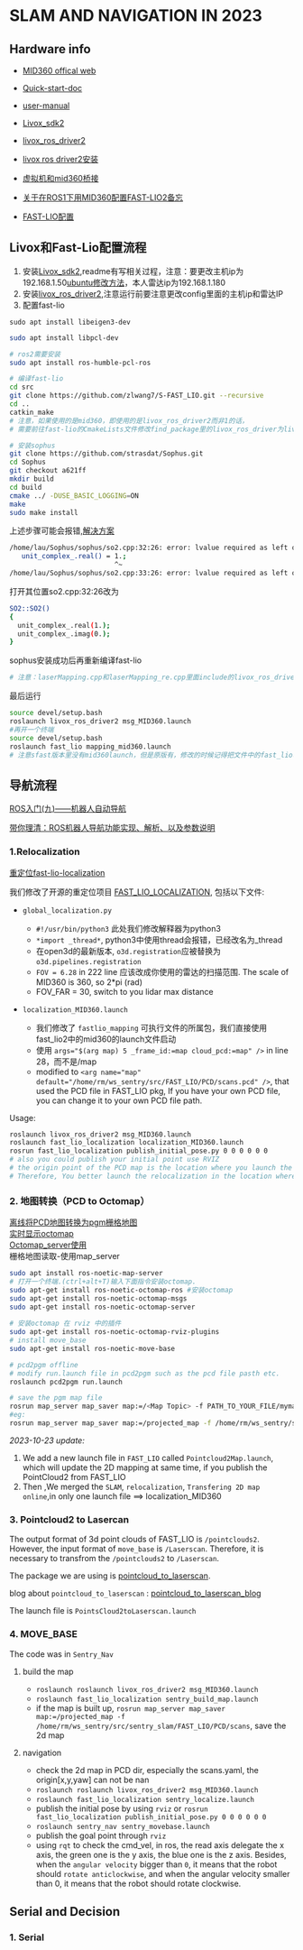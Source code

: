 # SLAM AND NAVIGATION IN 2023

## Hardware info
- [MID360 offical web](https://www.livoxtech.com/cn/mid-360)
- [Quick-start-doc](https://terra-1-g.djicdn.com/65c028cd298f4669a7f0e40e50ba1131/Mid360/Livox_Mid-360_Quick_Start_Guide_multi.pdf)
- [user-manual](https://terra-1-g.djicdn.com/65c028cd298f4669a7f0e40e50ba1131/Mid360/20230727/Livox_Mid-360_User_Manual_CHS.pdf)
- [Livox_sdk2](https://github.com/Livox-SDK/Livox-SDK2)
- [livox_ros_driver2](https://github.com/Livox-SDK/livox_ros_driver2)

- [livox ros driver2安装](https://blog.csdn.net/qq_29912325/article/details/130269367?ops_request_misc=%257B%2522request%255Fid%2522%253A%2522169734904416800182711632%2522%252C%2522scm%2522%253A%252220140713.130102334..%2522%257D&request_id=169734904416800182711632&biz_id=0&utm_medium=distribute.pc_search_result.none-task-blog-2~all~sobaiduend~default-2-130269367-null-null.142^v96^pc_search_result_base9&utm_term=livox_sdk2&spm=1018.2226.3001.4187)

- [虚拟机和mid360桥接](https://blog.csdn.net/sinat_39110395/article/details/123545816?ops_request_misc=%257B%2522request%255Fid%2522%253A%2522169735401816800227447255%2522%252C%2522scm%2522%253A%252220140713.130102334..%2522%257D&request_id=169735401816800227447255&biz_id=0&utm_medium=distribute.pc_search_result.none-task-blog-2~all~sobaiduend~default-1-123545816-null-null.142^v96^pc_search_result_base9&utm_term=%E8%99%9A%E6%8B%9F%E6%9C%BA%E8%BF%9E%E6%8E%A5%E9%9B%B7%E8%BE%BE&spm=1018.2226.3001.4187)
- [关于在ROS1下用MID360配置FAST-LIO2备忘](https://blog.csdn.net/qq_52784762/article/details/132736322?ops_request_misc=&request_id=&biz_id=102&utm_term=fast%20lio%E9%85%8D%E7%BD%AE&utm_medium=distribute.pc_search_result.none-task-blog-2~all~sobaiduweb~default-1-132736322.142^v96^pc_search_result_base9&spm=1018.2226.3001.4187)
- [FAST-LIO配置](https://blog.csdn.net/qq_42108414/article/details/131530293?ops_request_misc=%257B%2522request%255Fid%2522%253A%2522169737102216800185825796%2522%252C%2522scm%2522%253A%252220140713.130102334..%2522%257D&request_id=169737102216800185825796&biz_id=0&utm_medium=distribute.pc_search_result.none-task-blog-2~all~sobaiduend~default-1-131530293-null-null.142^v96^pc_search_result_base9&utm_term=fast%20lio%E9%85%8D%E7%BD%AE&spm=1018.2226.3001.4187)


## Livox和Fast-Lio配置流程
1. 安装[Livox_sdk2](https://github.com/Livox-SDK/Livox-SDK2),readme有写相关过程，注意：要更改主机ip为192.168.1.50[ubuntu修改方法](https://blog.csdn.net/sinat_39110395/article/details/123545816?ops_request_misc=%257B%2522request%255Fid%2522%253A%2522169735401816800227447255%2522%252C%2522scm%2522%253A%252220140713.130102334..%2522%257D&request_id=169735401816800227447255&biz_id=0&utm_medium=distribute.pc_search_result.none-task-blog-2~all~sobaiduend~default-1-123545816-null-null.142^v96^pc_search_result_base9&utm_term=%E8%99%9A%E6%8B%9F%E6%9C%BA%E8%BF%9E%E6%8E%A5%E9%9B%B7%E8%BE%BE&spm=1018.2226.3001.4187)，本人雷达ip为192.168.1.180
2. 安装[livox_ros_driver2](https://github.com/Livox-SDK/livox_ros_driver2),注意运行前要注意更改config里面的主机ip和雷达IP
3. 配置fast-lio
```
sudo apt install libeigen3-dev
```
``` bash
sudo apt install libpcl-dev
```
```bash
# ros2需要安装
sudo apt install ros-humble-pcl-ros
```

``` bash
# 编译fast-lio
cd src
git clone https://github.com/zlwang7/S-FAST_LIO.git --recursive
cd ..
catkin_make
# 注意，如果使用的是mid360，即使用的是livox_ros_driver2而非1的话，
# 需要前往fast-lio的CmakeLists文件修改find_package里的livox_ros_driver为livox_ros_driver2，同时package.xml里面的也一样
```

``` bash
# 安装sophus
git clone https://github.com/strasdat/Sophus.git
cd Sophus
git checkout a621ff
mkdir build
cd build
cmake ../ -DUSE_BASIC_LOGGING=ON
make
sudo make install
```
上述步骤可能会报错,[解决方案](https://blog.csdn.net/DerrickRose25/article/details/130173310?ops_request_misc=%257B%2522request%255Fid%2522%253A%2522169737303816800215088736%2522%252C%2522scm%2522%253A%252220140713.130102334.pc%255Fall.%2522%257D&request_id=169737303816800215088736&biz_id=0&utm_medium=distribute.pc_search_result.none-task-blog-2~all~first_rank_ecpm_v1~rank_v31_ecpm-8-130173310-null-null.142^v96^pc_search_result_base9&utm_term=lvalue%20required%20as%20left%20operand%20of%20assignment%20%20%20%20unit_complex_.real%28%29%20%3D%201.%3B&spm=1018.2226.3001.4187)
``` bash
/home/lau/Sophus/sophus/so2.cpp:32:26: error: lvalue required as left operand of assignment
   unit_complex_.real() = 1.;
                          ^~
/home/lau/Sophus/sophus/so2.cpp:33:26: error: lvalue required as left operand of assignment
```
打开其位置so2.cpp:32:26改为
``` bash
SO2::SO2()
{
  unit_complex_.real(1.);
  unit_complex_.imag(0.);
}
```
sophus安装成功后再重新编译fast-lio
``` bash
# 注意：laserMapping.cpp和laserMapping_re.cpp里面include的livox_ros_driver改为livox_ros_driver_v2
```
最后运行
``` bash
source devel/setup.bash
roslaunch livox_ros_driver2 msg_MID360.launch
#再开一个终端
source devel/setup.bash
roslaunch fast_lio mapping_mid360.launch
# 注意sfast版本里没有mid360launch，但是原版有，修改的时候记得把文件中的fast_lio改为sfast_lio
```

## 导航流程
[ROS入门(九)——机器人自动导航](https://blog.csdn.net/Netceor/article/details/118997851?ops_request_misc=%257B%2522request%255Fid%2522%253A%2522169779395316800215096913%2522%252C%2522scm%2522%253A%252220140713.130102334..%2522%257D&request_id=169779395316800215096913&biz_id=0&utm_medium=distribute.pc_search_result.none-task-blog-2~all~sobaiduend~default-1-118997851-null-null.142^v96^pc_search_result_base9&utm_term=ros%E5%AF%BC%E8%88%AA%E6%B5%81%E7%A8%8B&spm=1018.2226.3001.4187)

[带你理清：ROS机器人导航功能实现、解析、以及参数说明](https://blog.csdn.net/qq_42406643/article/details/118754093)

### 1.Relocalization
[重定位fast-lio-localization](https://github.com/HViktorTsoi/FAST_LIO_LOCALIZATION)


我们修改了开源的重定位项目 [FAST_LIO_LOCALIZATION](https://github.com/davidakhihiero/FAST_LIO_LOCALIZATION-ROS-NOETIC), 包括以下文件: 
- `global_localization.py`  
  - `#!/usr/bin/python3` 此处我们修改解释器为python3
  - `*import _thread*`, python3中使用thread会报错，已经改名为_thread
  - 在open3d的最新版本, `o3d.registration`应被替换为 `o3d.pipelines.registration`
  - `FOV = 6.28` in 222 line 应该改成你使用的雷达的扫描范围. The scale of MID360 is 360, so 2*pi (rad)
  - FOV_FAR = 30, switch to you lidar max distance

- `localization_MID360.launch`
  - 我们修改了 `fastlio_mapping` 可执行文件的所属包，我们直接使用fast_lio2中的mid360的launch文件启动
  - 使用 `args="$(arg map) 5 _frame_id:=map cloud_pcd:=map" />` in line 28，而不是/map
  - modified to `<arg name="map" default="/home/rm/ws_sentry/src/FAST_LIO/PCD/scans.pcd" />`, that used the PCD file in FAST_LIO pkg, If you have your own PCD file, you can change it to your own PCD file path.

Usage:
```bash 
roslaunch livox_ros_driver2 msg_MID360.launch
roslaunch fast_lio_localization localization_MID360.launch 
rosrun fast_lio_localization publish_initial_pose.py 0 0 0 0 0 0
# also you could publish your initial point use RVIZ
# the origin point of the PCD map is the location where you launch the fast_lio mapping
# Therefore, You better launch the relocalization in the location where you start the mapping. In this way, you can just publish 0 0 0 0 0 0 to estimate the initail pose
```

### 2. 地图转换（PCD to Octomap）
[离线将PCD地图转换为pgm栅格地图](https://blog.csdn.net/Draonly/article/details/124537069?ops_request_misc=%257B%2522request%255Fid%2522%253A%2522165207936116781435426048%2522%252C%2522scm%2522%253A%252220140713.130102334.pc%255Fall.%2522%257D&request_id=165207936116781435426048&biz_id=0&utm_medium=distribute.pc_search_result.none-task-blog-2~all~first_rank_ecpm_v1~rank_v31_ecpm-6-124537069-null-null.142%5Ev9%5Econtrol,157%5Ev4%5Econtrol&utm_term=pcd%E5%9C%B0%E5%9B%BE%E8%BD%AC%E6%8D%A2%E4%B8%BA%E6%A0%85%E6%A0%BC%E5%9C%B0%E5%9B%BE&spm=1018.2226.3001.4187)  
[实时显示octomap](https://blog.csdn.net/lovely_yoshino/article/details/105275396?ops_request_misc=%257B%2522request%255Fid%2522%253A%2522169804282616800213031883%2522%252C%2522scm%2522%253A%252220140713.130102334..%2522%257D&request_id=169804282616800213031883&biz_id=0&utm_medium=distribute.pc_search_result.none-task-blog-2~all~sobaiduend~default-1-105275396-null-null.142^v96^pc_search_result_base9&utm_term=%E7%82%B9%E4%BA%91%E5%9C%B0%E5%9B%BE%E7%94%9F%E6%88%90%E6%A0%85%E6%A0%BC%E5%9C%B0%E5%9B%BE&spm=1018.2226.3001.4187)  
[Octomap_server使用](https://blog.csdn.net/sru_alo/article/details/85083030?ops_request_misc=%257B%2522request%255Fid%2522%253A%2522169804282616800213031883%2522%252C%2522scm%2522%253A%252220140713.130102334..%2522%257D&request_id=169804282616800213031883&biz_id=0&utm_medium=distribute.pc_search_result.none-task-blog-2~all~sobaiduend~default-2-85083030-null-null.142^v96^pc_search_result_base9&utm_term=%E7%82%B9%E4%BA%91%E5%9C%B0%E5%9B%BE%E7%94%9F%E6%88%90%E6%A0%85%E6%A0%BC%E5%9C%B0%E5%9B%BE&spm=1018.2226.3001.4187)  
栅格地图读取-使用map_server
```bash
sudo apt install ros-noetic-map-server
# 打开一个终端.(ctrl+alt+T)输入下面指令安装octomap.
sudo apt-get install ros-noetic-octomap-ros #安装octomap
sudo apt-get install ros-noetic-octomap-msgs
sudo apt-get install ros-noetic-octomap-server
 
# 安装octomap 在 rviz 中的插件
sudo apt-get install ros-noetic-octomap-rviz-plugins
# install move_base
sudo apt-get install ros-noetic-move-base
```

```bash
# pcd2pgm offline
# modify run.launch file in pcd2pgm such as the pcd file pasth etc.
roslaunch pcd2pgm run.launch
```

```bash
# save the pgm map file
rosrun map_server map_saver map:=/<Map Topic> -f PATH_TO_YOUR_FILE/mymap
#eg:
rosrun map_server map_saver map:=/projected_map -f /home/rm/ws_sentry/src/FAST_LIO/PCD/scans
```

*2023-10-23 update:*  
  1. We add a new launch file in `FAST_LIO` called `Pointcloud2Map.launch`, which will update the 2D mapping at same time, if you publish the PointCloud2 from FAST_LIO
  2. Then ,We merged the `SLAM`, `relocalization`, `Transfering 2D map online`,in only one launch file ==> localization_MID360

### 3. Pointcloud2 to Lasercan
The output format of 3d point clouds of FAST_LIO is `/pointclouds2`. However, the input format of `move_base` is `/Laserscan`. Therefore, it is necessary to transfrom the `/pointclouds2` to `/Laserscan`.

The package we are using is [pointcloud_to_laserscan](https://github.com/ros-perception/pointcloud_to_laserscan.git).

blog about `pointcloud_to_laserscan` : [pointcloud_to_laserscan_blog](https://blog.csdn.net/qq_43176116/article/details/86095482?ops_request_misc=&request_id=&biz_id=102&utm_term=pointcloud2%20to%20laserscan&utm_medium=distribute.pc_search_result.none-task-blog-2~all~sobaiduweb~default-2-86095482.142^v96^pc_search_result_base2&spm=1018.2226.3001.4187)

The launch file is `PointsCloud2toLaserscan.launch`


### 4. MOVE_BASE
The code was in `Sentry_Nav`

  1. build the map  

     - `roslaunch roslaunch livox_ros_driver2 msg_MID360.launch`
     - `roslaunch fast_lio_localization sentry_build_map.launch`
     - if the map is built up, `rosrun map_server map_saver map:=/projected_map -f /home/rm/ws_sentry/src/sentry_slam/FAST_LIO/PCD/scans`, save the 2d map

  2. navigation
     - check the 2d map in PCD dir, especially the scans.yaml, the origin[x,y,yaw] can not be nan   
     - `roslaunch roslaunch livox_ros_driver2 msg_MID360.launch`
     - `roslaunch fast_lio_localization sentry_localize.launch`
     - publish the initial pose by using `rviz` or `rosrun fast_lio_localization publish_initial_pose.py 0 0 0 0 0 0`
     - `roslaunch sentry_nav sentry_movebase.launch `
     - publish the goal point through `rviz`
     - using `rqt` to check the cmd_vel, in ros, the read axis delegate the x axis, the green one is the y axis, the blue one is the z axis. Besides, when the `angular velocity` bigger than `0`, it means that the robot should `rotate anticlockwise`, and when the angular velocity smaller than 0, it means that the robot should rotate clockwise.


## Serial and Decision

### 1. Serial
